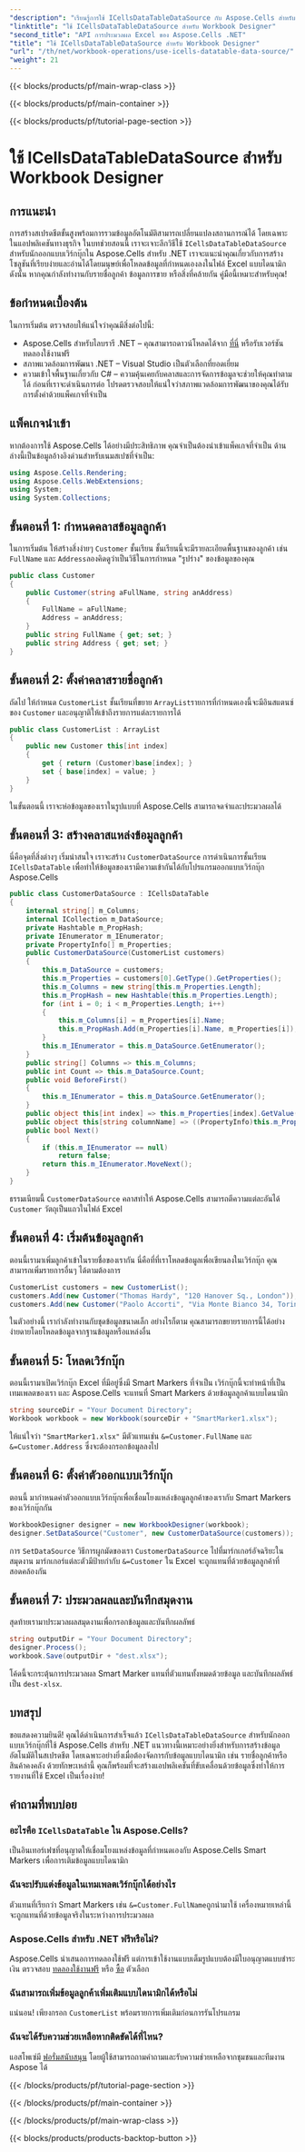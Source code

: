 ```yaml
---
"description": "เรียนรู้การใช้ ICellsDataTableDataSource กับ Aspose.Cells สำหรับ .NET เพื่อเติมข้อมูลในแผ่นงาน Excel แบบไดนามิก เหมาะอย่างยิ่งสำหรับการทำให้ข้อมูลลูกค้าในสมุดงานเป็นแบบอัตโนมัติ"
"linktitle": "ใช้ ICellsDataTableDataSource สำหรับ Workbook Designer"
"second_title": "API การประมวลผล Excel ของ Aspose.Cells .NET"
"title": "ใช้ ICellsDataTableDataSource สำหรับ Workbook Designer"
"url": "/th/net/workbook-operations/use-icells-datatable-data-source/"
"weight": 21
---
```


{{< blocks/products/pf/main-wrap-class >}}

{{< blocks/products/pf/main-container >}}

{{< blocks/products/pf/tutorial-page-section >}}

# ใช้ ICellsDataTableDataSource สำหรับ Workbook Designer

## การแนะนำ
การสร้างสเปรดชีตขั้นสูงพร้อมการรวมข้อมูลอัตโนมัติสามารถเปลี่ยนแปลงสถานการณ์ได้ โดยเฉพาะในแอปพลิเคชันทางธุรกิจ ในบทช่วยสอนนี้ เราจะเจาะลึกวิธีใช้ `ICellsDataTableDataSource` สำหรับนักออกแบบเวิร์กบุ๊กใน Aspose.Cells สำหรับ .NET เราจะแนะนำคุณเกี่ยวกับการสร้างโซลูชันที่เรียบง่ายและอ่านได้โดยมนุษย์เพื่อโหลดข้อมูลที่กำหนดเองลงในไฟล์ Excel แบบไดนามิก ดังนั้น หากคุณกำลังทำงานกับรายชื่อลูกค้า ข้อมูลการขาย หรือสิ่งที่คล้ายกัน คู่มือนี้เหมาะสำหรับคุณ!
## ข้อกำหนดเบื้องต้น
ในการเริ่มต้น ตรวจสอบให้แน่ใจว่าคุณมีสิ่งต่อไปนี้:
- Aspose.Cells สำหรับไลบรารี .NET – คุณสามารถดาวน์โหลดได้จาก [ที่นี่](https://releases.aspose.com/cells/net/) หรือรับเวอร์ชันทดลองใช้งานฟรี
- สภาพแวดล้อมการพัฒนา .NET – Visual Studio เป็นตัวเลือกที่ยอดเยี่ยม
- ความเข้าใจพื้นฐานเกี่ยวกับ C# – ความคุ้นเคยกับคลาสและการจัดการข้อมูลจะช่วยให้คุณทำตามได้
ก่อนที่เราจะดำเนินการต่อ โปรดตรวจสอบให้แน่ใจว่าสภาพแวดล้อมการพัฒนาของคุณได้รับการตั้งค่าด้วยแพ็คเกจที่จำเป็น
## แพ็คเกจนำเข้า
หากต้องการใช้ Aspose.Cells ได้อย่างมีประสิทธิภาพ คุณจำเป็นต้องนำเข้าแพ็คเกจที่จำเป็น ด้านล่างนี้เป็นข้อมูลอ้างอิงด่วนสำหรับเนมสเปซที่จำเป็น:
```csharp
using Aspose.Cells.Rendering;
using Aspose.Cells.WebExtensions;
using System;
using System.Collections;
```
## ขั้นตอนที่ 1: กำหนดคลาสข้อมูลลูกค้า
ในการเริ่มต้น ให้สร้างสิ่งง่ายๆ `Customer` ชั้นเรียน ชั้นเรียนนี้จะมีรายละเอียดพื้นฐานของลูกค้า เช่น `FullName` และ `Address`ลองคิดดูว่าเป็นวิธีในการกำหนด "รูปร่าง" ของข้อมูลของคุณ
```csharp
public class Customer
{
    public Customer(string aFullName, string anAddress)
    {
        FullName = aFullName;
        Address = anAddress;
    }
    public string FullName { get; set; }
    public string Address { get; set; }
}
```
## ขั้นตอนที่ 2: ตั้งค่าคลาสรายชื่อลูกค้า
ถัดไป ให้กำหนด `CustomerList` ชั้นเรียนที่ขยาย `ArrayList`รายการที่กำหนดเองนี้จะมีอินสแตนซ์ของ `Customer` และอนุญาติให้เข้าถึงรายการแต่ละรายการได้
```csharp
public class CustomerList : ArrayList
{
    public new Customer this[int index]
    {
        get { return (Customer)base[index]; }
        set { base[index] = value; }
    }
}
```
ในขั้นตอนนี้ เราจะห่อข้อมูลของเราในรูปแบบที่ Aspose.Cells สามารถจดจำและประมวลผลได้
## ขั้นตอนที่ 3: สร้างคลาสแหล่งข้อมูลลูกค้า
นี่คือจุดที่สิ่งต่างๆ เริ่มน่าสนใจ เราจะสร้าง `CustomerDataSource` การดำเนินการชั้นเรียน `ICellsDataTable` เพื่อทำให้ข้อมูลของเรามีความเข้ากันได้กับโปรแกรมออกแบบเวิร์กบุ๊ก Aspose.Cells
```csharp
public class CustomerDataSource : ICellsDataTable
{
    internal string[] m_Columns;
    internal ICollection m_DataSource;
    private Hashtable m_PropHash;
    private IEnumerator m_IEnumerator;
    private PropertyInfo[] m_Properties;
    public CustomerDataSource(CustomerList customers)
    {
        this.m_DataSource = customers;
        this.m_Properties = customers[0].GetType().GetProperties();
        this.m_Columns = new string[this.m_Properties.Length];
        this.m_PropHash = new Hashtable(this.m_Properties.Length);
        for (int i = 0; i < m_Properties.Length; i++)
        {
            this.m_Columns[i] = m_Properties[i].Name;
            this.m_PropHash.Add(m_Properties[i].Name, m_Properties[i]);
        }
        this.m_IEnumerator = this.m_DataSource.GetEnumerator();
    }
    public string[] Columns => this.m_Columns;
    public int Count => this.m_DataSource.Count;
    public void BeforeFirst()
    {
        this.m_IEnumerator = this.m_DataSource.GetEnumerator();
    }
    public object this[int index] => this.m_Properties[index].GetValue(this.m_IEnumerator.Current, null);
    public object this[string columnName] => ((PropertyInfo)this.m_PropHash[columnName]).GetValue(this.m_IEnumerator.Current, null);
    public bool Next()
    {
        if (this.m_IEnumerator == null)
            return false;
        return this.m_IEnumerator.MoveNext();
    }
}
```
ธรรมเนียมนี้ `CustomerDataSource` คลาสทำให้ Aspose.Cells สามารถตีความแต่ละอันได้ `Customer` วัตถุเป็นแถวในไฟล์ Excel
## ขั้นตอนที่ 4: เริ่มต้นข้อมูลลูกค้า
ตอนนี้เรามาเพิ่มลูกค้าเข้าในรายชื่อของเรากัน นี่คือที่ที่เราโหลดข้อมูลเพื่อเขียนลงในเวิร์กบุ๊ก คุณสามารถเพิ่มรายการอื่นๆ ได้ตามต้องการ
```csharp
CustomerList customers = new CustomerList();
customers.Add(new Customer("Thomas Hardy", "120 Hanover Sq., London"));
customers.Add(new Customer("Paolo Accorti", "Via Monte Bianco 34, Torino"));
```
ในตัวอย่างนี้ เรากำลังทำงานกับชุดข้อมูลขนาดเล็ก อย่างไรก็ตาม คุณสามารถขยายรายการนี้ได้อย่างง่ายดายโดยโหลดข้อมูลจากฐานข้อมูลหรือแหล่งอื่น
## ขั้นตอนที่ 5: โหลดเวิร์กบุ๊ก
ตอนนี้เรามาเปิดเวิร์กบุ๊ก Excel ที่มีอยู่ซึ่งมี Smart Markers ที่จำเป็น เวิร์กบุ๊กนี้จะทำหน้าที่เป็นเทมเพลตของเรา และ Aspose.Cells จะแทนที่ Smart Markers ด้วยข้อมูลลูกค้าแบบไดนามิก
```csharp
string sourceDir = "Your Document Directory";
Workbook workbook = new Workbook(sourceDir + "SmartMarker1.xlsx");
```
ให้แน่ใจว่า `"SmartMarker1.xlsx"` มีตัวแทนเช่น `&=Customer.FullName` และ `&=Customer.Address` ซึ่งจะต้องกรอกข้อมูลลงไป
## ขั้นตอนที่ 6: ตั้งค่าตัวออกแบบเวิร์กบุ๊ก
ตอนนี้ มากำหนดค่าตัวออกแบบเวิร์กบุ๊กเพื่อเชื่อมโยงแหล่งข้อมูลลูกค้าของเรากับ Smart Markers ของเวิร์กบุ๊กกัน
```csharp
WorkbookDesigner designer = new WorkbookDesigner(workbook);
designer.SetDataSource("Customer", new CustomerDataSource(customers));
```
การ `SetDataSource` วิธีการผูกมัดของเรา `CustomerDataSource` ไปที่มาร์กเกอร์อัจฉริยะในสมุดงาน มาร์กเกอร์แต่ละตัวมีป้ายกำกับ `&=Customer` ใน Excel จะถูกแทนที่ด้วยข้อมูลลูกค้าที่สอดคล้องกัน
## ขั้นตอนที่ 7: ประมวลผลและบันทึกสมุดงาน
สุดท้ายเรามาประมวลผลสมุดงานเพื่อกรอกข้อมูลและบันทึกผลลัพธ์
```csharp
string outputDir = "Your Document Directory";
designer.Process();
workbook.Save(outputDir + "dest.xlsx");
```
โค้ดนี้จะกระตุ้นการประมวลผล Smart Marker แทนที่ตัวแทนทั้งหมดด้วยข้อมูล และบันทึกผลลัพธ์เป็น `dest-xlsx`.
## บทสรุป
ขอแสดงความยินดี! คุณได้ดำเนินการสำเร็จแล้ว `ICellsDataTableDataSource` สำหรับนักออกแบบเวิร์กบุ๊กที่ใช้ Aspose.Cells สำหรับ .NET แนวทางนี้เหมาะอย่างยิ่งสำหรับการสร้างข้อมูลอัตโนมัติในสเปรดชีต โดยเฉพาะอย่างยิ่งเมื่อต้องจัดการกับข้อมูลแบบไดนามิก เช่น รายชื่อลูกค้าหรือสินค้าคงคลัง ด้วยทักษะเหล่านี้ คุณก็พร้อมที่จะสร้างแอปพลิเคชันที่ขับเคลื่อนด้วยข้อมูลซึ่งทำให้การรายงานที่ใช้ Excel เป็นเรื่องง่าย!
## คำถามที่พบบ่อย
### อะไรคือ `ICellsDataTable` ใน Aspose.Cells?  
เป็นอินเทอร์เฟซที่อนุญาตให้เชื่อมโยงแหล่งข้อมูลที่กำหนดเองกับ Aspose.Cells Smart Markers เพื่อการเติมข้อมูลแบบไดนามิก
### ฉันจะปรับแต่งข้อมูลในเทมเพลตเวิร์กบุ๊กได้อย่างไร  
ตัวแทนที่เรียกว่า Smart Markers เช่น `&=Customer.FullName`ถูกนำมาใช้ เครื่องหมายเหล่านี้จะถูกแทนที่ด้วยข้อมูลจริงในระหว่างการประมวลผล
### Aspose.Cells สำหรับ .NET ฟรีหรือไม่?  
Aspose.Cells นำเสนอการทดลองใช้ฟรี แต่การเข้าใช้งานแบบเต็มรูปแบบต้องมีใบอนุญาตแบบชำระเงิน ตรวจสอบ [ทดลองใช้งานฟรี](https://releases.aspose.com/) หรือ [ซื้อ](https://purchase.aspose.com/buy) ตัวเลือก
### ฉันสามารถเพิ่มข้อมูลลูกค้าเพิ่มเติมแบบไดนามิกได้หรือไม่  
แน่นอน! เพียงกรอก `CustomerList` พร้อมรายการเพิ่มเติมก่อนการรันโปรแกรม
### ฉันจะได้รับความช่วยเหลือหากติดขัดได้ที่ไหน?  
แอสโพเซ่มี [ฟอรั่มสนับสนุน](https://forum.aspose.com/c/cells/9) โดยผู้ใช้สามารถถามคำถามและรับความช่วยเหลือจากชุมชนและทีมงาน Aspose ได้

{{< /blocks/products/pf/tutorial-page-section >}}

{{< /blocks/products/pf/main-container >}}

{{< /blocks/products/pf/main-wrap-class >}}

{{< blocks/products/products-backtop-button >}}